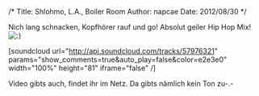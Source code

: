 /*
Title: Shlohmo, L.A., Boiler Room
Author: napcae
Date: 2012/08/30
*/

Nich lang schnacken, Kopfhörer rauf und go! Absolut geiler Hip Hop Mix! <img src='http://198.211.112.164/wp-includes/images/smilies/icon_smile.gif' alt=':)' class='wp-smiley' /> 

[soundcloud url="http://api.soundcloud.com/tracks/57976321" params="show\_comments=true&auto\_play=false&color=e2e3e0" width="100%" height="81" iframe="false" /]

Video gibts auch, findet ihr im Netz. Da gibts nämlich kein Ton zu-.-